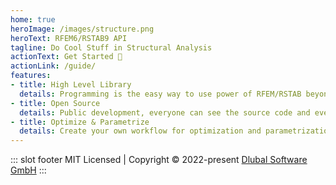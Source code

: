 ```yaml
---
home: true
heroImage: /images/structure.png
heroText: RFEM6/RSTAB9 API
tagline: Do Cool Stuff in Structural Analysis
actionText: Get Started 🚀
actionLink: /guide/
features:
- title: High Level Library
  details: Programming is the easy way to use power of RFEM/RSTAB beyond their graphical interfaces.
- title: Open Source
  details: Public development, everyone can see the source code and everyone is welcome to contribute.
- title: Optimize & Parametrize
  details: Create your own workflow for optimization and parametrization.
---
```


::: slot footer
MIT Licensed | Copyright © 2022-present [Dlubal Software GmbH](https://www.dlubal.com/en)
:::